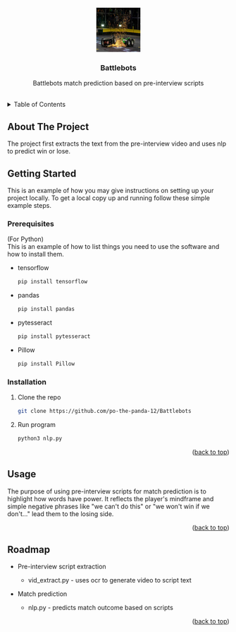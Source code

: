<!-- Project Head -->
<br />
<div align="center">
  <a href="https://github.com/po-the-panda-12/Battlebots">
    <img src="BWP.jpg" alt="Logo" width="100" height="100">
  </a>

<h3 align="center">Battlebots</h3>

  <p align="center">
    Battlebots match prediction based on pre-interview scripts
    <br/>
  </p>
</div>

</br>

<!-- TABLE OF CONTENTS -->
<details>
  <summary>Table of Contents</summary>
  <ol>
    <li>
      <a href="#about-the-project">About The Project</a>
    </li>
    <li>
      <a href="#getting-started">Getting Started</a>
      <ul>
        <li><a href="#prerequisites">Prerequisites</a></li>
        <li><a href="#installation">Installation</a></li>
      </ul>
    </li>
    <li><a href="#usage">Usage</a></li>
    <li><a href="#roadmap">Roadmap</a></li>
  </ol>
</details>



<!-- ABOUT THE PROJECT -->
## About The Project

The project first extracts the text from the pre-interview video and uses nlp to predict win or lose.

<!--[![Product Name Screen Shot][product-screenshot]](https://example.com) -->

<!-- Here's a blank template to get started: To avoid retyping too much info. Do a search and replace with your text editor for the following: `github_username`, `repo_name`, `twitter_handle`, `linkedin_username`, `email_client`, `email`, `project_title`, `project_description`




<!-- GETTING STARTED -->
## Getting Started

This is an example of how you may give instructions on setting up your project locally.
To get a local copy up and running follow these simple example steps.

### Prerequisites

(For Python) <br/>
This is an example of how to list things you need to use the software and how to install them.
* tensorflow
  ```sh
  pip install tensorflow
  ```
* pandas
  ```sh
  pip install pandas
  ```
* pytesseract
  ```sh
  pip install pytesseract
  ```
* Pillow
  ```sh
  pip install Pillow
  ```

### Installation

<!-- 1. Get a free API Key at [https://example.com](https://example.com) -->
1. Clone the repo
   ```sh
   git clone https://github.com/po-the-panda-12/Battlebots
   ```
  
2. Run program
   ```sh
   python3 nlp.py 
   ```


<p align="right">(<a href="#top">back to top</a>)</p>



<!-- USAGE EXAMPLES -->
## Usage

The purpose of using pre-interview scripts for match prediction is to highlight how words have power. It reflects the player's mindframe and simple negative phrases like "we can't do this" or "we won't win if we don't..." lead them to the losing side.

<p align="right">(<a href="#top">back to top</a>)</p>



<!-- ROADMAP -->
## Roadmap

- Pre-interview script extraction
  - vid_extract.py - uses ocr to generate video to script text
 
- Match prediction 
  - nlp.py - predicts match outcome based on scripts


<p align="right">(<a href="#top">back to top</a>)</p>

